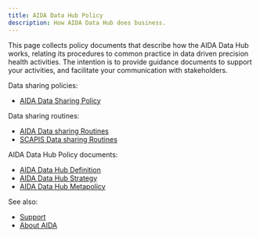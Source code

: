 ```yaml
---
title: AIDA Data Hub Policy
description: How AIDA Data Hub does business.
---
```

This page collects policy documents that describe how the AIDA Data Hub works,
relating its procedures to common practice in data driven precision health activities.
The intention is to provide guidance documents to support your activities, and
facilitate your communication with stakeholders.

Data sharing policies:
* [AIDA Data Sharing Policy](/sharing)

Data sharing routines:
* [AIDA Data sharing Routines](/sharing)
* [SCAPIS Data sharing Routines](scapis)

AIDA Data Hub Policy documents:
* [AIDA Data Hub Definition](../policy/definition)
* [AIDA Data Hub Strategy](../policy/strategy)
* [AIDA Data Hub Metapolicy](../policy/metapolicy)

See also:
* [Support](../support)
* [About AIDA](/about/aida)
